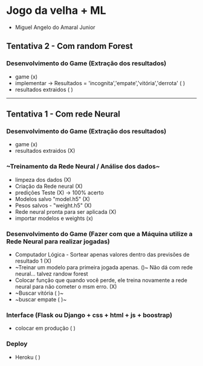 # Jogo da velha + ML
- Miguel Angelo do Amaral Junior


## Tentativa 2 - Com random Forest

### Desenvolvimento do Game (Extração dos resultados)
- game (x)
-  implementar -> Resultados = 'incognita','empate','vitória','derrota' ( )
- resultados extraidos ( ) 


___
## Tentativa 1 - Com rede Neural
### Desenvolvimento do Game (Extração dos resultados)
- game (x)
- resultados extraidos (X)

### ~Treinamento da Rede Neural / Análise dos dados~
- limpeza dos dados (X)
- Criação da Rede neural (X)
- predições Teste (X) -> 100% acerto
- Modelos salvo "model.h5" (X)
- Pesos salvos - "weight.h5" (X)
- Rede neural pronta para ser aplicada (X)
- importar modelos e weights (x)


### Desenvolvimento do Game (Fazer com que a Máquina utilize a Rede Neural para realizar jogadas)
- Computador Lógica - Sortear apenas valores dentro das previsões de resultado 1 (X)
- ~Treinar um modelo para primeira jogada apenas. ()~ Não dá com rede neural... talvez randow forest
- Colocar função que quando você perde, ele treina novamente a rede neural para não cometer o msm erro. (X)
- ~Buscar vitória ( )~
- ~buscar empate ( )~

### Interface (Flask ou Django + css + html + js + boostrap)
- colocar em produção ( )

### Deploy
- Heroku ( )


